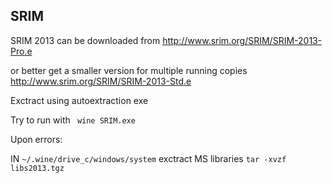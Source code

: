 SRIM
--------------

SRIM 2013 can be downloaded from  http://www.srim.org/SRIM/SRIM-2013-Pro.e

or better get a smaller version for multiple running copies http://www.srim.org/SRIM/SRIM-2013-Std.e

Exctract using autoextraction exe

Try to run with ``` wine SRIM.exe```

Upon errors:

IN ```~/.wine/drive_c/windows/system``` exctract MS libraries ```tar -xvzf libs2013.tgz```

